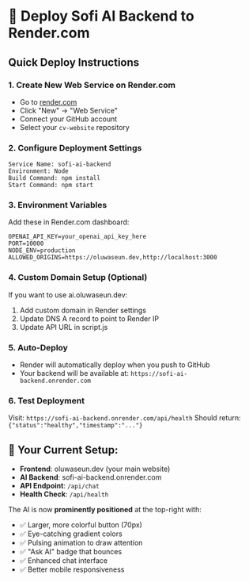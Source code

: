 # 🚀 Deploy Sofi AI Backend to Render.com

## Quick Deploy Instructions

### 1. **Create New Web Service on Render.com**
- Go to [render.com](https://render.com)
- Click "New" → "Web Service"
- Connect your GitHub account
- Select your `cv-website` repository

### 2. **Configure Deployment Settings**
```
Service Name: sofi-ai-backend
Environment: Node
Build Command: npm install
Start Command: npm start
```

### 3. **Environment Variables**
Add these in Render.com dashboard:
```
OPENAI_API_KEY=your_openai_api_key_here
PORT=10000
NODE_ENV=production
ALLOWED_ORIGINS=https://oluwaseun.dev,http://localhost:3000
```

### 4. **Custom Domain Setup (Optional)**
If you want to use ai.oluwaseun.dev:
1. Add custom domain in Render settings
2. Update DNS A record to point to Render IP
3. Update API URL in script.js

### 5. **Auto-Deploy**
- Render will automatically deploy when you push to GitHub
- Your backend will be available at: `https://sofi-ai-backend.onrender.com`

### 6. **Test Deployment**
Visit: `https://sofi-ai-backend.onrender.com/api/health`
Should return: `{"status":"healthy","timestamp":"..."}`

## 🔧 **Your Current Setup:**
- **Frontend**: oluwaseun.dev (your main website)
- **AI Backend**: sofi-ai-backend.onrender.com
- **API Endpoint**: `/api/chat`
- **Health Check**: `/api/health`

The AI is now **prominently positioned** at the top-right with:
- ✅ Larger, more colorful button (70px)
- ✅ Eye-catching gradient colors
- ✅ Pulsing animation to draw attention
- ✅ "Ask AI" badge that bounces
- ✅ Enhanced chat interface
- ✅ Better mobile responsiveness

